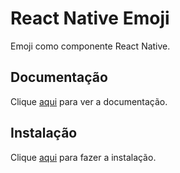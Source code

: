 # React Native Emoji

Emoji como componente React Native.

## Documentação

Clique [aqui](https://github.com/EricPKerr/react-native-emoji) para ver a documentação.

## Instalação

Clique [aqui](https://www.npmjs.com/package/react-native-emoji) para fazer a instalação.
